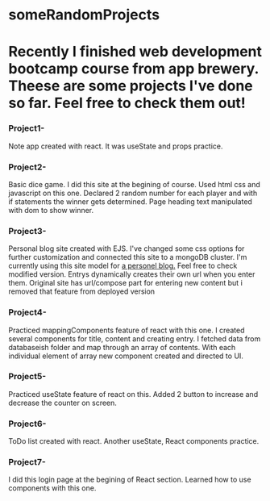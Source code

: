 # someRandomProjects
<h1>Recently I finished web development bootcamp course from app brewery. Theese are some projects I've done so far. Feel free to check them out!</h1>


<h3>Project1- </h3>
<p>Note app created with react. It was useState and props practice.</p>

<h3>Project2-</h3>
<p>Basic dice game. I did this site at the begining of course. Used html css and javascript on this one. Declared 2 random number for each player and with if statements the winner gets determined. Page heading text manipulated with dom to show winner.</p>

<h3>Project3-</h3>
<p>Personal blog site created with EJS. I've changed some css options for further customization and connected this site to a mongoDB cluster. I'm currently using this site model for <a href=https://calm-gorge-16914.herokuapp.com/>a personel blog.</a> Feel free to check modified version. Entrys dynamically creates their own url when you enter them. Original site has url/compose part for entering new content but i removed that feature from deployed version</p>

<h3>Project4-</h3>
<p>Practiced mappingComponents feature of react with this one. I created several components for title, content and creating entry. I fetched data from databaseish folder and map through an array of contents. With each individual element of array new component created and directed to UI.</p>

<h3>Project5-</h3></p>
<p>Practiced useState feature of react on this. Added 2 button to increase and decrease the counter on screen.</p>

<h3>Project6-</h3>
<p>ToDo list created with react. Another useState, React components practice.</p>
</p>
<h3>Project7-</h3>
<p>I did this login page at the begining of React section. Learned how to use components with this one.</p>
